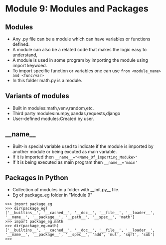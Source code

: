 # Module 9: Modules and Packages
## Modules
- Any .py file can be a module which can have variables or functions defined.
- A module can also be a related code that makes the logic easy to understand,
- A module is used in some program by importing the module using import keywoed.
- To import specific function or variables one can use `from <module_name> and <func/var>`
- In this folder math.py is a module.

## Variants of modules
- Built in modules:math,venv,random,etc.
- Third party modules:numpy,pandas,requests,django
- User-defined modules:Created by user. 
## \_\_name__
- Built-in special variable used to indicate if the module is imported by another module or being excuted as main variable.
- If it is imported then `__name__="<Name_Of_importing_Moduke>"`
- If it is being executed as main program then `__name__='main'`


## Packages in Python
- Collection of modules in a folder with \_\_init.py__ file.
- Eg of package_eg folder in "Module 9"
```
>>> import package_eg
>>> dir(package_eg)
['__builtins__', '__cached__', '__doc__', '__file__', '__loader__', '__name__', '__package__', '__path__', '__spec__', 'math']       
>>> import package_eg.math
>>> dir(package_eg.math)
['__builtins__', '__cached__', '__doc__', '__file__', '__loader__', '__name__', '__package__', '__spec__', 'add', 'mul', 'sqrt', 'sub']
>>>
```
